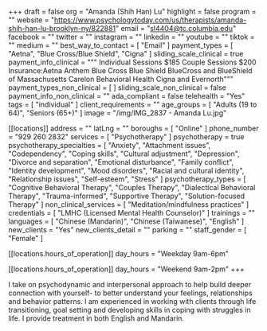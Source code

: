 +++
draft = false
org = "Amanda (Shih Han) Lu"
highlight = false
program = ""
website = "https://www.psychologytoday.com/us/therapists/amanda-shih-han-lu-brooklyn-ny/822881"
email = "sl4404@tc.columbia.edu"
facebook = ""
twitter = ""
instagram = ""
linkedin = ""
youtube = ""
tiktok = ""
medium = ""
best_way_to_contact = [ "Email" ]
payment_types = [ "Aetna", "Blue Cross/Blue Shield", "Cigna" ]
sliding_scale_clinical = true
payment_info_clinical = """
Individual Sessions $185
Couple Sessions $200
Insurance:Aetna
Anthem Blue Cross Blue Shield
BlueCross and BlueShield of Massachusetts
Carelon Behavioral Health
Cigna and Evernorth"""
payment_types_non_clinical = [ ]
sliding_scale_non_clinical = false
payment_info_non_clinical = ""
ada_compliant = false
telehealth = "Yes"
tags = [ "individual" ]
client_requirements = ""
age_groups = [ "Adults (19 to 64)", "Seniors (65+)" ]
image = "/img/IMG_2837 - Amanda Lu.jpg"

[[locations]]
address = ""
latLng = ""
boroughs = [ "Online" ]
phone_number = "929 260 2832"
services = [ "Psychotherapy" ]
psychotherapy = true
psychotherapy_specialties = [
  "Anxiety",
  "Attachment issues",
  "Codependency",
  "Coping skills",
  "Cultural adjustment",
  "Depression",
  "Divorce and separation",
  "Emotional disturbance",
  "Family conflict",
  "Identity development",
  "Mood disorders",
  "Racial and cultural identity",
  "Relationship issues",
  "Self-esteem",
  "Stress"
]
psychotherapy_types = [
  "Cognitive Behavioral Therapy",
  "Couples Therapy",
  "Dialectical Behavioral Therapy",
  "Trauma-informed",
  "Supportive Therapy",
  "Solution-focused Therapy"
]
non_clinical_services = [ "Meditation/mindfulness practices" ]
credentials = [ "LMHC (Licensed Mental Health Counselor)" ]
trainings = ""
languages = [ "Chinese (Mandarin)", "Chinese (Taiwanese)", "English" ]
new_clients = "Yes"
new_clients_detail = ""
parking = ""
staff_gender = [ "Female" ]

  [[locations.hours_of_operation]]
  day_hours = "Weekday 9am-6pm"

  [[locations.hours_of_operation]]
  day_hours = "Weekend 9am-2pm"
+++


I take on psychodynamic and interpersonal approach to help build deeper connection with yourself- to better understand your feelings, relationships and behavior patterns. I am experienced in working with clients through life transitioning, goal setting and developing skills in coping with struggles in life. I provide treatment in both English and Mandarin.
